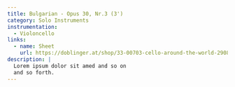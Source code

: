 ```yaml
---
title: Bulgarian - Opus 30, Nr.3 (3')
category: Solo Instruments
instrumentation:
  - Violoncello
links:
  - name: Sheet
    url: https://doblinger.at/shop/33-00703-cello-around-the-world-290880?search=Tristan+Schulze#attr=144717,144718,144719,144716
description: |
  Lorem ipsum dolor sit amed and so on
  and so forth.
---
```

